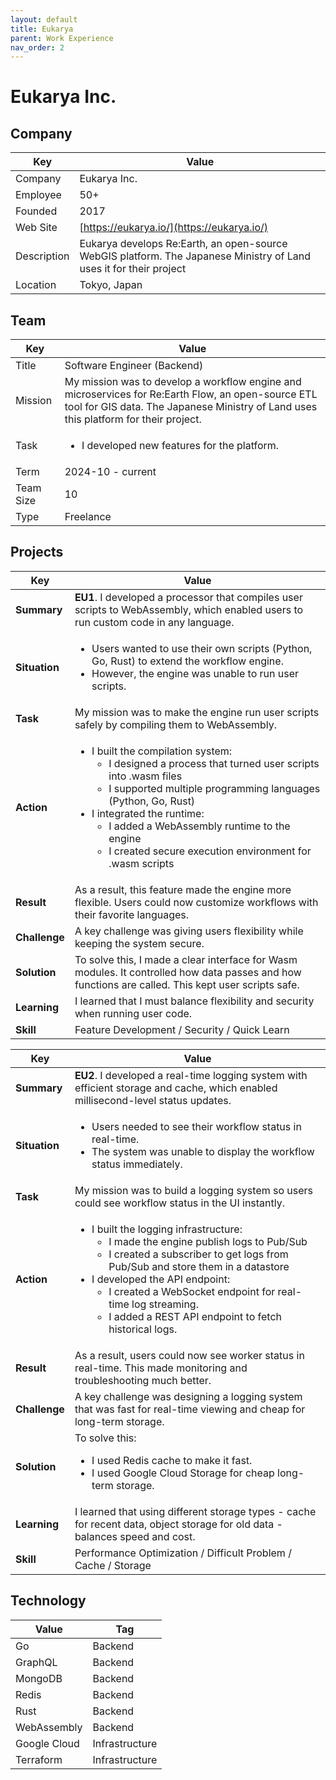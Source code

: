 ```yaml
---
layout: default
title: Eukarya
parent: Work Experience
nav_order: 2
---
```


# Eukarya Inc.

## Company

| Key         | Value                                                                                                                                                           |
| ----------- | --------------------------------------------------------------------------------------------------------------------------------------------------------------- |
| Company     | Eukarya Inc.                                                                                                                                                    |
| Employee    | 50+                                                                                                                                                             |
| Founded     | 2017                                                                                                                                                            |
| Web Site    | [https://eukarya.io/](https://eukarya.io/)                                                                                                              |
| Description | Eukarya develops Re:Earth, an open-source WebGIS platform. The Japanese Ministry of Land uses it for their project |
| Location    | Tokyo, Japan                                                                                                                                                    |

## Team

<table>
  <thead>
    <tr>
      <th>Key</th>
      <th>Value</th>
    </tr>
  </thead>
  <tbody>
    <tr>
      <td>Title</td>
      <td>Software Engineer (Backend)</td>
    </tr>
    <tr>
      <td>Mission</td>
      <td>My mission was to develop a workflow engine and microservices for Re:Earth Flow, an open-source ETL tool for GIS data. The Japanese Ministry of Land uses this platform for their project.</td>
    </tr>
    <tr>
      <td>Task</td>
      <td>
        <ul>
          <li>I developed new features for the platform.</li>
        </ul>
      </td>
    </tr>
    <tr>
      <td>Term</td>
      <td>2024-10 - current</td>
    </tr>
    <tr>
      <td>Team Size</td>
      <td>10</td>
    </tr>
    <tr>
      <td>Type</td>
      <td>Freelance</td>
    </tr>
  </tbody>
</table>

## Projects

<table>
  <thead>
    <tr>
      <th>Key</th>
      <th>Value</th>
    </tr>
  </thead>
  <tbody>
    <tr>
      <td><strong>Summary</strong></td>
      <td><strong>EU1</strong>. I developed a processor that compiles user scripts to WebAssembly, which enabled users to run custom code in any language.</td>
    </tr>
    <tr>
      <td><strong>Situation</strong></td>
      <td>
        <ul>
          <li>Users wanted to use their own scripts (Python, Go, Rust) to extend the workflow engine.</li>
          <li>However, the engine was unable to run user scripts.</li>
        </ul>
      </td>
    </tr>
    <tr>
      <td><strong>Task</strong></td>
      <td>My mission was to make the engine run user scripts safely by compiling them to WebAssembly.</td>
    </tr>
    <tr>
      <td><strong>Action</strong></td>
      <td>
        <ul>
          <li>I built the compilation system:
            <ul>
              <li>I designed a process that turned user scripts into .wasm files</li>
              <li>I supported multiple programming languages (Python, Go, Rust)</li>
            </ul>
          </li>
          <li>I integrated the runtime:
            <ul>
              <li>I added a WebAssembly runtime to the engine</li>
              <li>I created secure execution environment for .wasm scripts</li>
            </ul>
          </li>
        </ul>
      </td>
    </tr>
    <tr>
      <td><strong>Result</strong></td>
      <td>As a result, this feature made the engine more flexible. Users could now customize workflows with their favorite languages.</td>
    </tr>
    <tr>
      <td><strong>Challenge</strong></td>
      <td>A key challenge was giving users flexibility while keeping the system secure.</td>
    </tr>
    <tr>
      <td><strong>Solution</strong></td>
      <td>To solve this, I made a clear interface for Wasm modules. It controlled how data passes and how functions are called. This kept user scripts safe.</td>
    </tr>
    <tr>
      <td><strong>Learning</strong></td>
      <td>I learned that I must balance flexibility and security when running user code.</td>
    </tr>
    <tr>
      <td><strong>Skill</strong></td>
      <td>Feature Development / Security / Quick Learn</td>
    </tr>
  </tbody>
</table>

<table>
  <thead>
    <tr>
      <th>Key</th>
      <th>Value</th>
    </tr>
  </thead>
  <tbody>
    <tr>
      <td><strong>Summary</strong></td>
      <td><strong>EU2</strong>. I developed a real-time logging system with efficient storage and cache, which enabled millisecond-level status updates.</td>
    </tr>
    <tr>
      <td><strong>Situation</strong></td>
      <td>
        <ul>
          <li>Users needed to see their workflow status in real-time.</li>
          <li>The system was unable to display the workflow status immediately.</li>
        </ul>
      </td>
    </tr>
    <tr>
      <td><strong>Task</strong></td>
      <td>My mission was to build a logging system so users could see workflow status in the UI instantly.</td>
    </tr>
    <tr>
      <td><strong>Action</strong></td>
      <td>
        <ul>
          <li>I built the logging infrastructure:
            <ul>
              <li>I made the engine publish logs to Pub/Sub</li>
              <li>I created a subscriber to get logs from Pub/Sub and store them in a datastore</li>
            </ul>
          </li>
          <li>I developed the API endpoint:
            <ul>
              <li>I created a WebSocket endpoint for real-time log streaming.</li>
              <li>I added a REST API endpoint to fetch historical logs.</li>
            </ul>
          </li>
        </ul>
      </td>
    </tr>
    <tr>
      <td><strong>Result</strong></td>
      <td>As a result, users could now see worker status in real-time. This made monitoring and troubleshooting much better.</td>
    </tr>
    <tr>
      <td><strong>Challenge</strong></td>
      <td>A key challenge was designing a logging system that was fast for real-time viewing and cheap for long-term storage.</td>
    </tr>
    <tr>
      <td><strong>Solution</strong></td>
      <td>
        To solve this:
        <ul>
          <li>I used Redis cache to make it fast.</li>
          <li>I used Google Cloud Storage for cheap long-term storage.</li>
        </ul>
      </td>
    </tr>
    <tr>
      <td><strong>Learning</strong></td>
      <td>I learned that using different storage types - cache for recent data, object storage for old data - balances speed and cost.</td>
    </tr>
    <tr>
      <td><strong>Skill</strong></td>
      <td>Performance Optimization / Difficult Problem / Cache / Storage</td>
    </tr>
  </tbody>
</table>

## Technology

| Value        | Tag            |
| ------------ | -------------- |
| Go           | Backend        |
| GraphQL      | Backend        |
| MongoDB      | Backend        |
| Redis        | Backend        |
| Rust         | Backend        |
| WebAssembly  | Backend        |
| Google Cloud | Infrastructure |
| Terraform    | Infrastructure | 